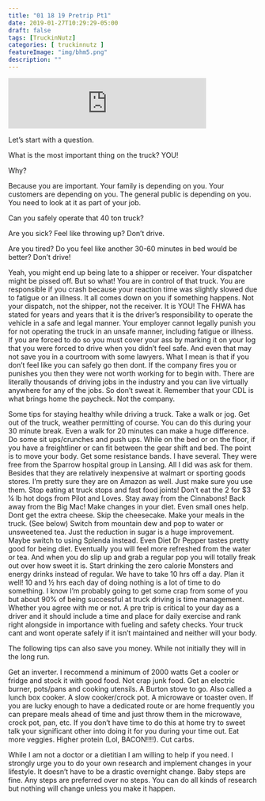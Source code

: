 ```yaml
---
title: "01 18 19 Pretrip Pt1"
date: 2019-01-27T10:29:29-05:00
draft: false
tags: [TruckinNutz]
categories: [ truckinnutz ]
featureImage: "img/bhm5.png"
description: ""
---
```

<iframe src="https://anchor.fm/TruckinNutz/embed/episodes/01-18-19-Pretrip-Part-1-e2vopn" height="102px" width="400px" frameborder="0" scrolling="no"></iframe>

Let’s start with a question.

What is the most important thing on the truck?
YOU!

Why?

Because you are important. Your family is depending on you. Your customers are depending on you. The general public is depending on you. You need to look at it as part of your job.

Can you safely operate that 40 ton truck?

Are you sick? Feel like throwing up? Don’t drive.

Are you tired? Do you feel like another 30-60 minutes in bed would be better? Don’t drive!

Yeah, you might end up being late to a shipper or receiver. Your dispatcher might be pissed off. But so what! You are in control of that truck. You are responsible if you crash because your reaction time was slightly slowed due to fatigue or an illness. It all comes down on you if something happens. Not your dispatch, not the shipper, not the receiver. It is YOU! The FHWA has stated for years and years that it is the driver’s responsibility to operate the vehicle in a safe and legal manner. Your employer cannot legally punish you for not operating the truck in an unsafe manner, including fatigue or illness. If you are forced to do so you must cover your ass by marking it on your log that you were forced to drive when you didn’t feel safe. And even that may not save you in a courtroom with some lawyers. What I mean is that if you don’t feel like you can safely go then dont. If the company fires you or punishes you then they were not worth working for to begin with. There are literally thousands of driving jobs in the industry and you can live virtually anywhere for any of the jobs. So don’t sweat it. Remember that your CDL is what brings home the paycheck. Not the company.

Some tips for staying healthy while driving a truck.
Take a walk or jog. Get out of the truck, weather permitting of course. You can do this during your 30 minute break. Even a walk for 20 minutes can make a huge difference.
Do some sit ups/crunches and push ups. While on the bed or on the floor, if you have a freightliner or can fit between the gear shift and bed. The point is to move your body.
Get some resistance bands. I have several. They were free from the Sparrow hospital group in Lansing. All I did was ask for them. Besides that they are relatively inexpensive at walmart or sporting goods stores. I’m pretty sure they are on Amazon as well. Just make sure you use them.
Stop eating at truck stops and fast food joints! Don’t eat the 2 for $3 ¼ lb hot dogs from Pilot and Loves. Stay away from the Cinnabons! Back away from the Big Mac!
Make changes in your diet. Even small ones help. Dont get the extra cheese. Skip the cheesecake.  Make your meals in the truck. (See below)
Switch from mountain dew and pop to water or unsweetened tea. Just the reduction in sugar is a huge improvement. Maybe switch to using Splenda instead. Even Diet Dr Pepper tastes pretty good for being diet. Eventually you will feel more refreshed from the water or tea. And when you do slip up and grab a regular pop you will totally freak out over how sweet it is.
Start drinking the zero calorie Monsters and energy drinks instead of regular.
We have to take 10 hrs off a day. Plan it well! 10 and ½  hrs each day of doing nothing is a lot of time to do something. I know I’m probably going to get some crap from some of you but about 90% of being successful at truck driving is time management. Whether you agree with me or not. A pre trip is critical to your day as a driver and it should include a time and place for daily exercise and rank right alongside in importance with fueling and safety checks. Your truck cant and wont operate safely if it isn’t maintained and neither will your body.
 

The following tips can also save you money. While not initially they will in the long run.
 

Get an inverter. I recommend a minimum of 2000 watts
Get a cooler or fridge and stock it with good food. Not crap junk food.
Get an electric burner, pots/pans and cooking utensils.
A Burton stove to go. Also called a lunch box cooker.
A slow cooker/crock pot.
A microwave or toaster oven.
If you are lucky enough to have a dedicated route or are home frequently you can prepare meals ahead of time and just throw them in the microwave, crock pot, pan, etc. If you don’t have time to do this at home try to sweet talk your significant other into doing it for you during your time out.
Eat more veggies. Higher protein (Lol, BACON!!!!). Cut carbs.
 

While I am not a doctor or a dietitian I am willing to help if you need. I strongly urge you to do your own research and implement changes in your lifestyle. It doesn’t have to be a drastic overnight change. Baby steps are fine. Any steps are preferred over no steps. You can do all kinds of research but nothing will change unless you make it happen.